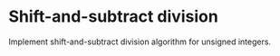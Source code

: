 # Shift-and-subtract division

Implement shift-and-subtract division algorithm for unsigned integers.
